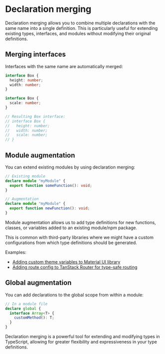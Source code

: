 # Declaration merging

Declaration merging allows you to combine multiple declarations with the same name into a single definition. This is particularly useful for extending existing types, interfaces, and modules without modifying their original definitions.

## Merging interfaces

Interfaces with the same name are automatically merged:

```ts
interface Box {
  height: number;
  width: number;
}

interface Box {
  scale: number;
}

// Resulting Box interface:
// interface Box {
//   height: number;
//   width: number;
//   scale: number;
// }
```

## Module augmentation

You can extend existing modules by using declaration merging:

```ts
// Existing module
declare module "myModule" {
  export function someFunction(): void;
}

// Augmentation
declare module "myModule" {
  export function newFunction(): void;
}
```

Module augmentation allows us to add type definitions for new functions, classes, or variables added to an existing module/npm package.

This is common with third-party libraries where we might have a custom configurations from which type definitions should be generated.

Examples:
- [Adding custom theme variables to Material UI library](https://mui.com/material-ui/customization/theming/#typescript)
- [Adding route config to TanStack Router for type-safe routing](https://tanstack.com/router/latest/docs/framework/react/quick-start#srcmaintsx)

## Global augmentation

You can add declarations to the global scope from within a module:

```ts
// In a module file
declare global {
  interface Array<T> {
    customMethod(): T;
  }
}
```

Declaration merging is a powerful tool for extending and modifying types in TypeScript, allowing for greater flexibility and expressiveness in your type definitions.
